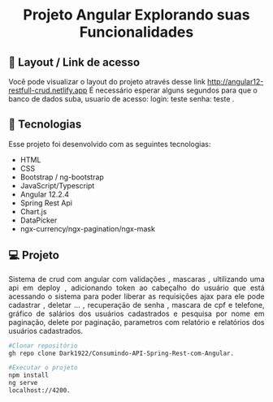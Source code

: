 <h1 align="center"> Projeto Angular Explorando suas Funcionalidades </h1>

## 🔖 Layout / Link de acesso 

Você pode visualizar o layout do projeto através desse link http://angular12-restfull-crud.netlify.app É necessário esperar alguns segundos para que o banco de dados suba,
usuario de acesso: login: teste senha: teste .

## 🚀 Tecnologias

Esse projeto foi desenvolvido com as seguintes tecnologias:

- HTML
- CSS
- Bootstrap / ng-bootstrap
- JavaScript/Typescript
- Angular 12.2.4
- Spring Rest Api
- Chart.js
- DataPicker
- ngx-currency/ngx-pagination/ngx-mask

## 💻 Projeto
<p align="justify">Sistema de crud com angular com validações , mascaras , ultilizando uma api em deploy , adicionando token ao cabeçalho do usuário que está acessando o sistema para poder liberar as requisições ajax para ele pode cadastrar , deletar ... , recuperação de senha , mascara de cpf e telefone, gráfico de salários dos usuários cadastrados e pesquisa por nome em paginação, delete por paginação, parametros com relatório e relatórios dos usuários cadastrados.</p>

```bash
#Clonar repositório
gh repo clone Dark1922/Consumindo-API-Spring-Rest-com-Angular.

#Executar o projeto
npm install
ng serve 
localhost://4200.
```


